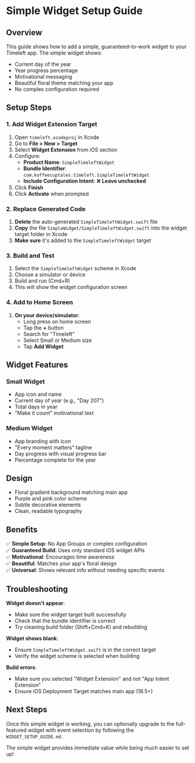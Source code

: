 # Simple Widget Setup Guide

## Overview

This guide shows how to add a simple, guaranteed-to-work widget to your Timeleft app. The simple widget shows:

- Current day of the year
- Year progress percentage  
- Motivational messaging
- Beautiful floral theme matching your app
- No complex configuration required

## Setup Steps

### 1. Add Widget Extension Target

1. Open `timeleft.xcodeproj` in Xcode
2. Go to **File > New > Target**
3. Select **Widget Extension** from iOS section
4. Configure:
   - **Product Name**: `SimpleTimeleftWidget`
   - **Bundle Identifier**: `com.koffeecuptales.timeleft.SimpleTimeleftWidget`
   - **Include Configuration Intent**: ❌ **Leave unchecked**
5. Click **Finish**
6. Click **Activate** when prompted

### 2. Replace Generated Code

1. **Delete** the auto-generated `SimpleTimeleftWidget.swift` file
2. **Copy** the file `SimpleWidget/SimpleTimeleftWidget.swift` into the widget target folder in Xcode
3. **Make sure** it's added to the `SimpleTimeleftWidget` target

### 3. Build and Test

1. Select the `SimpleTimeleftWidget` scheme in Xcode
2. Choose a simulator or device
3. Build and run (Cmd+R)
4. This will show the widget configuration screen

### 4. Add to Home Screen

1. **On your device/simulator**:
   - Long press on home screen
   - Tap the **+** button
   - Search for "Timeleft"
   - Select Small or Medium size
   - Tap **Add Widget**

## Widget Features

### Small Widget
- App icon and name
- Current day of year (e.g., "Day 207")
- Total days in year
- "Make it count" motivational text

### Medium Widget  
- App branding with icon
- "Every moment matters" tagline
- Day progress with visual progress bar
- Percentage complete for the year

## Design
- Floral gradient background matching main app
- Purple and pink color scheme
- Subtle decorative elements
- Clean, readable typography

## Benefits

✅ **Simple Setup**: No App Groups or complex configuration  
✅ **Guaranteed Build**: Uses only standard iOS widget APIs  
✅ **Motivational**: Encourages time awareness  
✅ **Beautiful**: Matches your app's floral design  
✅ **Universal**: Shows relevant info without needing specific events  

## Troubleshooting

**Widget doesn't appear**: 
- Make sure the widget target built successfully
- Check that the bundle identifier is correct
- Try cleaning build folder (Shift+Cmd+K) and rebuilding

**Widget shows blank**:
- Ensure `SimpleTimeleftWidget.swift` is in the correct target
- Verify the widget scheme is selected when building

**Build errors**:
- Make sure you selected "Widget Extension" and not "App Intent Extension"
- Ensure iOS Deployment Target matches main app (18.5+)

## Next Steps

Once this simple widget is working, you can optionally upgrade to the full-featured widget with event selection by following the `WIDGET_SETUP_GUIDE.md`.

The simple widget provides immediate value while being much easier to set up!